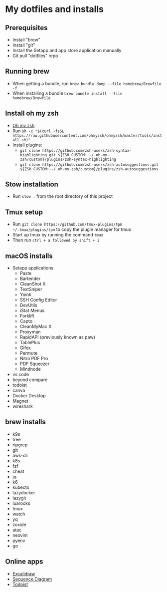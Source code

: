 # My dotfiles and installs

## Prerequisites

- Install "brew"
- Install "git"
- Install the Setapp and app store application manually
- Git pull "dotfiles" repo

## Running brew

- When getting a bundle, run ```brew bundle dump --file homebrew/Brewfile -f```
- When installing a bundle ```brew bundle install --file homebrew/Brewfile```

## Install oh my zsh

- [Oh my zsh](https://github.com/ohmyzsh/ohmyzsh)
- Run ```sh -c "$(curl -fsSL https://raw.githubusercontent.com/ohmyzsh/ohmyzsh/master/tools/install.sh)"```
- Install plugins:
  - ```git clone https://github.com/zsh-users/zsh-syntax-highlighting.git ${ZSH_CUSTOM:-~/.oh-my-zsh/custom}/plugins/zsh-syntax-highlighting```
  - ```git clone https://github.com/zsh-users/zsh-autosuggestions.git ${ZSH_CUSTOM:-~/.oh-my-zsh/custom}/plugins/zsh-autosuggestions```

## Stow installation

- Run ```stow .``` from the root directory of this project

## Tmux setup

- Run ```git clone https://github.com/tmux-plugins/tpm ~/.tmux/plugins/tpm``` to copy the plugin manager for tmux
- Start up tmux by running the command ```tmux```
- Then run ```ctrl + a followed by shift + i```

## macOS installs

- Setapp applications
  - Paste
  - Bartender
  - CleanShot X
  - TextSniper
  - Yoink
  - SSH Config Editor
  - DevUtils
  - iStat Menus
  - Forklift
  - Capto
  - CleanMyMac X
  - Proxyman
  - RapidAPI (previously known as paw)
  - TablePlus
  - Gifox
  - Permute
  - Nitro PDF Pro
  - PDF Squeezer
  - Mindnode
- vs code
- beyond compare
- todoist
- canva
- Docker Desktop
- Magnet
- wireshark

## brew installs

- k9s
- tree
- ripgrep
- git
- aws-cli
- k8s
- fzf
- cheat
- jq
- k6
- kubectx
- lazydocker
- lazygit
- luarocks
- tmux
- watch
- yq
- zoxide
- atac
- neovim
- pyenv
- go

## Online apps

- [Excalidraw](https://excalidraw.com/)
- [Sequence Diagram](https://sequencediagram.org/)
- [Todoist](https://todoist.com/)
